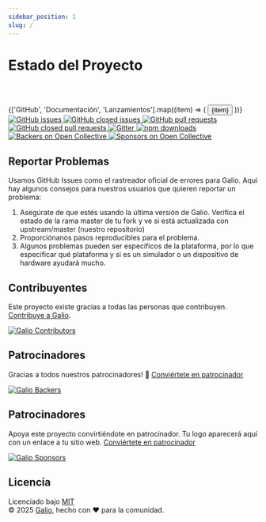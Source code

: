 ```yaml
---
sidebar_position: 1
slug: /
---
```


# Estado del Proyecto

<div className="flex flex-col items-center justify-center space-y-8 p-8 dark:from-gray-800 dark:to-gray-900 rounded-3xl">
  <div className="relative">
    <div className="absolute -inset-4 bg-gradient-to-r from-[#ff1270] to-cyan-500 rounded-full blur-xl opacity-20 animate-pulse"></div>
    <img 
      src="/img/logo.png" 
      alt="galio framework" 
      className="relative w-28 h-28 object-contain drop-shadow-2xl"
    />
  </div>
  
  <div className="flex flex-wrap justify-center gap-3">
    {['GitHub', 'Documentación', 'Lanzamientos'].map((item) => (
      <button 
        key={item}
        className="px-6 py-2.5 text-sm font-semibold text-gray-600 dark:text-gray-300 bg-white dark:bg-gray-800 border border-[#ff1270]/30 dark:border-[#ff1270]/50 rounded-lg transition-all duration-200 hover:bg-[#ff1270]/10 dark:hover:bg-[#ff1270]/20 hover:border-[#ff1270] dark:hover:border-[#ff1270] hover:text-[#ff1270] dark:hover:text-[#ff1270] hover:shadow-md focus:outline-none focus:ring-2 focus:ring-[#ff1270] focus:ring-offset-2"
      >
        {item}
      </button>
    ))}
  </div>
  
  <div className="flex justify-center mb-8">
    <div className="grid grid-cols-2 md:grid-cols-4 lg:grid-cols-4 gap-4 max-w-5xl">
      <a href="https://github.com/galio-org/galio/issues" target="_blank" rel="noopener noreferrer" className="flex justify-center">
        <img src="https://img.shields.io/github/issues/galio-org/galio.svg?style=popout" alt="GitHub issues" className="h-6" />
      </a>
      <a href="https://github.com/galio-org/galio/issues?q=is%3Aissue+is%3Aclosed" target="_blank" rel="noopener noreferrer" className="flex justify-center">
        <img src="https://img.shields.io/github/issues-closed/galio-org/galio.svg" alt="GitHub closed issues" className="h-6" />
      </a>
      <a href="https://github.com/galio-org/galio/pulls" target="_blank" rel="noopener noreferrer" className="flex justify-center">
        <img src="https://img.shields.io/github/issues-pr/galio-org/galio.svg" alt="GitHub pull requests" className="h-6" />
      </a>
      <a href="https://github.com/galio-org/galio/pulls?q=is%3Apr+is%3Aclosed" target="_blank" rel="noopener noreferrer" className="flex justify-center">
        <img src="https://img.shields.io/github/issues-pr-closed/galio-org/galio.svg" alt="GitHub closed pull requests" className="h-6" />
      </a>
      <a href="https://gitter.im/galio-community" target="_blank" rel="noopener noreferrer" className="flex justify-center">
        <img src="https://badges.gitter.im/NIT-dgp/General.svg" alt="Gitter" className="h-6" />
      </a>
      <a href="https://www.npmjs.com/package/galio-framework" target="_blank" rel="noopener noreferrer" className="flex justify-center">
        <img src="https://img.shields.io/npm/dm/galio-framework.svg" alt="npm downloads" className="h-6" />
      </a>
      <a href="https://opencollective.com/galio/backers" target="_blank" rel="noopener noreferrer" className="flex justify-center">
        <img src="https://opencollective.com/galio/backers/badge.svg" alt="Backers on Open Collective" className="h-6" />
      </a>
      <a href="https://opencollective.com/galio/sponsors" target="_blank" rel="noopener noreferrer" className="flex justify-center">
        <img src="https://opencollective.com/galio/sponsors/badge.svg" alt="Sponsors on Open Collective" className="h-6" />
      </a>
    </div>
  </div>
</div>

## Reportar Problemas

Usamos GitHub Issues como el rastreador oficial de errores para Galio. Aquí hay algunos consejos para nuestros usuarios que quieren reportar un problema:

1. Asegúrate de que estés usando la última versión de Galio. Verifica el estado de la rama master de tu fork y ve si está actualizada con upstream/master (nuestro repositorio)
2. Proporciónanos pasos reproducibles para el problema.
3. Algunos problemas pueden ser específicos de la plataforma, por lo que especificar qué plataforma y si es un simulador o un dispositivo de hardware ayudará mucho.

## Contribuyentes

Este proyecto existe gracias a todas las personas que contribuyen. [Contribuye a Galio](/docs/contributing).

<div className="flex justify-center my-6">
  <a href="https://github.com/galio-org/galio/contributors" target="_blank" rel="noopener noreferrer">
    <img 
      src="https://opencollective.com/galio/contributors.svg?width=890&button=false" 
      alt="Galio Contributors"
      className="max-w-full h-auto"
    />
  </a>
</div>

## Patrocinadores

Gracias a todos nuestros patrocinadores! 🙏 [Conviértete en patrocinador](https://opencollective.com/galio#backer)

<div className="flex justify-center my-6">
  <a href="https://opencollective.com/galio#backers" target="_blank" rel="noopener noreferrer">
    <img 
      src="https://opencollective.com/galio/backers.svg?width=890" 
      alt="Galio Backers"
      className="max-w-full h-auto"
    />
  </a>
</div>

## Patrocinadores

Apoya este proyecto convirtiéndote en patrocinador. Tu logo aparecerá aquí con un enlace a tu sitio web. [Conviértete en patrocinador](https://opencollective.com/galio#sponsor)

<div className="flex justify-center my-6">
  <a href="https://opencollective.com/galio#sponsors" target="_blank" rel="noopener noreferrer">
    <img 
      src="https://opencollective.com/galio/sponsors.svg?width=890" 
      alt="Galio Sponsors"
      className="max-w-full h-auto"
    />
  </a>
</div>

## Licencia

Licenciado bajo [MIT](https://github.com/galio-org/galio/blob/master/LICENSE)  
© 2025 [Galio](https://galio.io/?ref=galio-repo), hecho con ❤️ para la comunidad.

